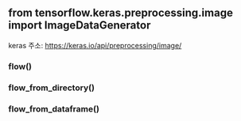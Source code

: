 ## from tensorflow.keras.preprocessing.image import ImageDataGenerator
keras 주소: https://keras.io/api/preprocessing/image/

### flow()

### flow_from_directory()

### flow_from_dataframe()
